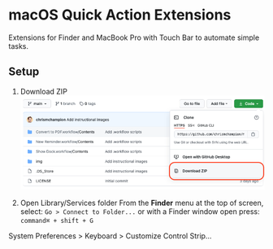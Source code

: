 # macOS Quick Action Extensions

Extensions for Finder and MacBook Pro with Touch Bar to automate simple tasks.

## Setup

1. Download ZIP
![Step 1](/img/00-github-download-zip.png?raw=true "Download ZIP")

2. Open Library/Services folder
From the **Finder** menu at the top of screen, select:
```Go > Connect to Folder...```
or with a Finder window open press:
```command⌘ + shift + G```

System Preferences > Keyboard > Customize Control Strip…
